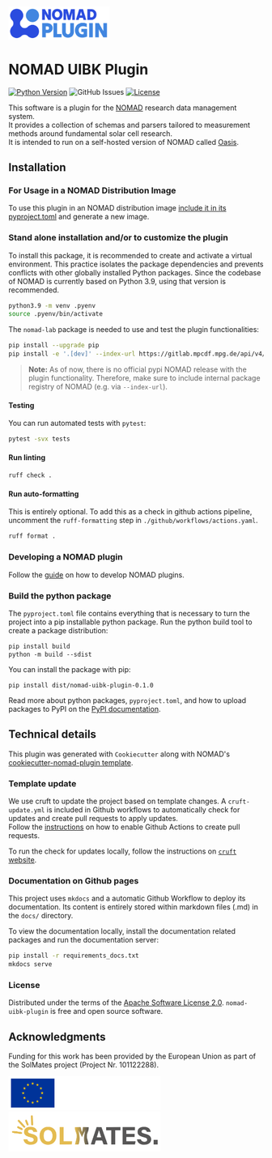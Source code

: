 <img src="docs/assets/nomad-plugin-logo.png" alt="NOMAD Plugin Logo" width="200">

# NOMAD UIBK Plugin

[![Python Version](https://img.shields.io/badge/python-3.9-blue.svg)](https://python.org)
![GitHub Issues](https://img.shields.io/github/issues/fabianschoeppach/nomad-UIBK-plugin)
[![License](https://img.shields.io/badge/License-Apache%202.0-blue.svg)](https://opensource.org/licenses/Apache-2.0)

This software is a plugin for the [NOMAD](https://nomad-lab.eu/nomad-lab/) research data management system.  
It provides a collection of schemas and parsers tailored to measurement methods around fundamental solar cell research.  
It is intended to run on a self-hosted version of NOMAD called [Oasis](https://nomad-lab.eu/nomad-lab/nomad-oasis.html).

## Installation

### For Usage in a NOMAD Distribution Image

To use this plugin in an NOMAD distribution image [include it in its pyproject.toml](https://github.com/fabianschoeppach/nomad-UIBK-image?tab=readme-ov-file#adding-a-plugin) and generate a new image.

### Stand alone installation and/or to customize the plugin

To install this package, it is recommended to create and activate a virtual environment.
This practice isolates the package dependencies and prevents conflicts with other globally installed Python packages.
Since the codebase of NOMAD is currently based on Python 3.9, using that version is recommended.

```sh
python3.9 -m venv .pyenv
source .pyenv/bin/activate
```

The `nomad-lab` package is needed to use and test the plugin functionalities:

```sh
pip install --upgrade pip
pip install -e '.[dev]' --index-url https://gitlab.mpcdf.mpg.de/api/v4/projects/2187/packages/pypi/simple
```

> **Note:** As of now, there is no official pypi NOMAD release with the plugin functionality. Therefore, make sure to include internal package registry of NOMAD (e.g. via `--index-url`).

#### Testing

You can run automated tests with `pytest`:

```sh
pytest -svx tests
```

#### Run linting

```sh
ruff check .
```

#### Run auto-formatting

This is entirely optional. To add this as a check in github actions pipeline, uncomment the `ruff-formatting` step in `./github/workflows/actions.yaml`.

```sh
ruff format .
```

### Developing a NOMAD plugin

Follow the [guide](https://nomad-lab.eu/prod/v1/staging/docs/howto/plugins/plugins.html) on how to develop NOMAD plugins.

### Build the python package

The `pyproject.toml` file contains everything that is necessary to turn the project
into a pip installable python package. Run the python build tool to create a package distribution:

```
pip install build
python -m build --sdist
```

You can install the package with pip:

```
pip install dist/nomad-uibk-plugin-0.1.0
```

Read more about python packages, `pyproject.toml`, and how to upload packages to PyPI
on the [PyPI documentation](https://packaging.python.org/en/latest/tutorials/packaging-projects/).

## Technical details

This plugin was generated with `Cookiecutter` along with NOMAD's [cookiecutter-nomad-plugin template](https://github.com/blueraft/cookiecutter-nomad-plugin).

### Template update

We use cruft to update the project based on template changes. A `cruft-update.yml` is included in Github workflows to automatically check for updates and create pull requests to apply updates.  
Follow the [instructions](https://github.blog/changelog/2022-05-03-github-actions-prevent-github-actions-from-creating-and-approving-pull-requests/) on how to enable Github Actions to create pull requests.

To run the check for updates locally, follow the instructions on [`cruft` website](https://cruft.github.io/cruft/#updating-a-project).

### Documentation on Github pages

This project uses `mkdocs` and a automatic Github Workflow to deploy its documentation.
Its content is entirely stored within markdown files (.md) in the `docs/` directory.

To view the documentation locally, install the documentation related packages and run the documentation server:
```sh
pip install -r requirements_docs.txt
mkdocs serve
```

### License
Distributed under the terms of the [Apache Software License 2.0](LICENSE).
`nomad-uibk-plugin` is free and open source software.

## Acknowledgments

Funding for this work has been provided by the European Union as part of the SolMates project (Project Nr. 101122288).

<img src="docs/assets/eu_funding_logo.png" alt="EU Funding Logo" width="300">
<img src="docs/assets/solmates_logo.png" alt="SolMates Logo" width="300">
